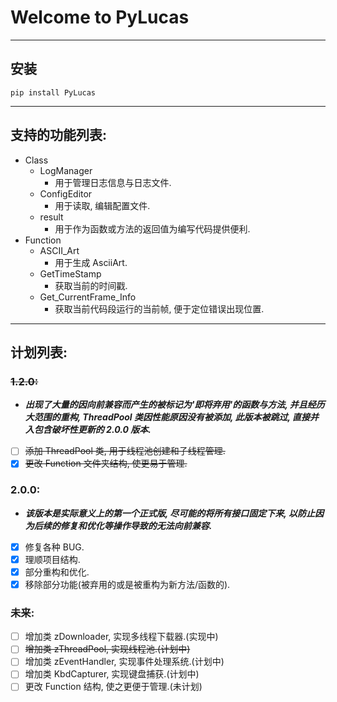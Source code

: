 # Welcome to PyLucas

---

## 安装

```
pip install PyLucas
```

---

## 支持的功能列表:

- Class
  - LogManager
    - 用于管理日志信息与日志文件.
  - ConfigEditor
    - 用于读取, 编辑配置文件.
  - result
    - 用于作为函数或方法的返回值为编写代码提供便利.
- Function
  - ASCII_Art
    - 用于生成 AsciiArt.
  - GetTimeStamp
    - 获取当前的时间戳.
  - Get_CurrentFrame_Info
    - 获取当前代码段运行的当前帧, 便于定位错误出现位置.

---

## 计划列表:

### ~~1.2.0:~~

- **_出现了大量的因向前兼容而产生的被标记为'即将弃用'的函数与方法, 并且经历大范围的重构, ThreadPool 类因性能原因没有被添加, 此版本被跳过, 直接并入包含破坏性更新的 2.0.0 版本._**
- [ ] ~~添加 ThreadPool 类, 用于线程池创建和子线程管理.~~
- [x] ~~更改 Function 文件夹结构, 使更易于管理.~~

### 2.0.0:

- **_该版本是实际意义上的第一个正式版, 尽可能的将所有接口固定下来, 以防止因为后续的修复和优化等操作导致的无法向前兼容._**

- [x] 修复各种 BUG.
- [x] 理顺项目结构.
- [x] 部分重构和优化.
- [x] 移除部分功能(被弃用的或是被重构为新方法/函数的).

### 未来:

- [ ] 增加类 zDownloader, 实现多线程下载器.(实现中)
- [ ] ~~增加类 zThreadPool, 实现线程池.(计划中)~~
- [ ] 增加类 zEventHandler, 实现事件处理系统.(计划中)
- [ ] 增加类 KbdCapturer, 实现键盘捕获.(计划中)
- [ ] 更改 Function 结构, 使之更便于管理.(未计划)

